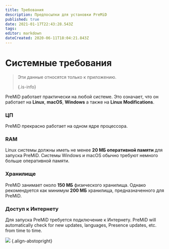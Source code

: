 ```yaml
---
title: Требования
description: Предпосылки для установки PreMiD
published: true
date: 2021-01-17T22:43:28.543Z
tags:
editor: markdown
dateCreated: 2020-06-11T18:04:21.843Z
---
```


# Системные требования

> Эти данные относятся только к приложению. 
> 
> {.is-info}

PreMiD работает практически на любой системе. Это означает, что он работает на **Linux**, **macOS**, **Windows** а также на **Linux Modifications**.

### ЦП
PreMiD прекрасно работает на одном ядре процессора.

### RAM
Linux системы должны иметь не менее **20 МБ оперативной памяти** для запуска PreMiD. Системы Windows и macOS обычно требуют немного больше оперативной памяти.

### Хранилище
PreMiD занимает около **150 МБ** физического хранилища. Однако рекомендуется как минимум **200 МБ** хранилища, предназначенного для PreMiD.

### Доступ к Интернету
Для запуска PreMiD требуется подключение к Интернету. PreMiD will automatically check for new updates, languages, Presence updates, etc. from time to time.

![](https://a.icons8.com/ViUXyjOj/f4tFww/svg.svg) {.align-abstopright}